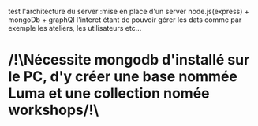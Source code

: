 test l'architecture du server :mise en place d'un server node.js(express) + mongoDb + graphQl l'interet étant de pouvoir gérer les dats comme par exemple les ateliers, les utilisateurs etc...



# /!\Nécessite mongodb d'installé sur le PC, d'y créer une base nommée Luma et une collection nomée workshops/!\ 



